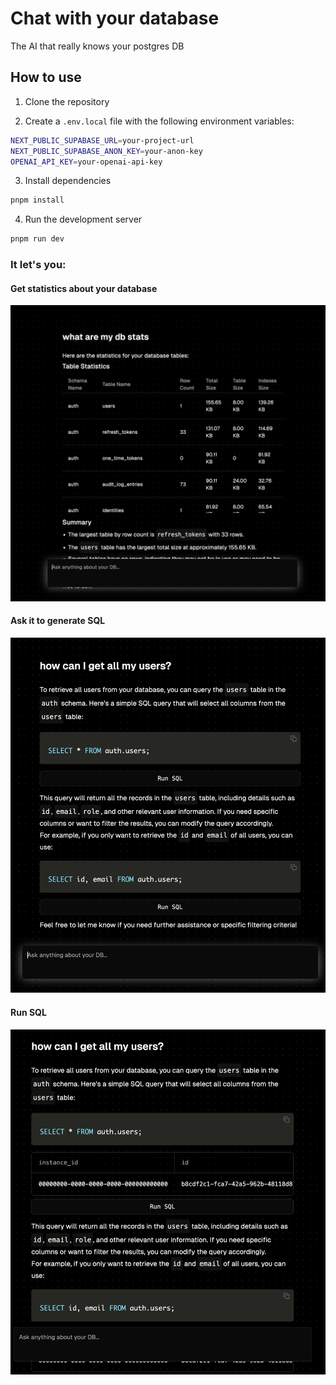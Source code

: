 # Chat with your database

The AI that really knows your postgres DB

## How to use

1. Clone the repository

2. Create a `.env.local` file with the following environment variables:

```bash
NEXT_PUBLIC_SUPABASE_URL=your-project-url
NEXT_PUBLIC_SUPABASE_ANON_KEY=your-anon-key
OPENAI_API_KEY=your-openai-api-key
```

3. Install dependencies

```bash
pnpm install
```

4. Run the development server

```bash
pnpm run dev
```

### It let's you:

#### Get statistics about your database

![Get statistics about your database](/stats.png)

#### Ask it to generate SQL

![Ask it to generate SQL](/sql.png)

#### Run SQL

![Run SQL](/run-sql.png)
